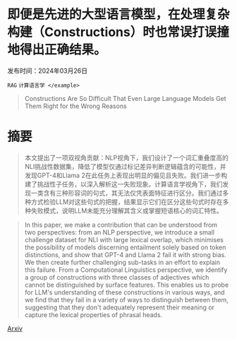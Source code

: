 # 即便是先进的大型语言模型，在处理复杂构建（Constructions）时也常误打误撞地得出正确结果。

发布时间：2024年03月26日

`RAG` `计算语言学
</example>`

> Constructions Are So Difficult That Even Large Language Models Get Them Right for the Wrong Reasons

# 摘要

> 本文提出了一项双视角贡献：NLP视角下，我们设计了一个词汇重叠度高的NLI挑战性数据集，降低了模型仅通过标记差异判断逻辑蕴含的可能性，并发现GPT-4和Llama 2在此任务上表现出明显的偏见且失败。我们进一步构建了挑战性子任务，以深入解析这一失败现象。计算语言学视角下，我们发现一类含有三种形容词的句式，其无法仅凭表面特征进行区分。我们通过多种方式检验LLM对这些句式的把握，结果显示它们在区分这些句式时存在多种失败模式，说明LLM未能充分理解其含义或掌握短语核心的词汇特性。

> In this paper, we make a contribution that can be understood from two perspectives: from an NLP perspective, we introduce a small challenge dataset for NLI with large lexical overlap, which minimises the possibility of models discerning entailment solely based on token distinctions, and show that GPT-4 and Llama 2 fail it with strong bias. We then create further challenging sub-tasks in an effort to explain this failure. From a Computational Linguistics perspective, we identify a group of constructions with three classes of adjectives which cannot be distinguished by surface features. This enables us to probe for LLM's understanding of these constructions in various ways, and we find that they fail in a variety of ways to distinguish between them, suggesting that they don't adequately represent their meaning or capture the lexical properties of phrasal heads.

[Arxiv](https://arxiv.org/abs/2403.17760)